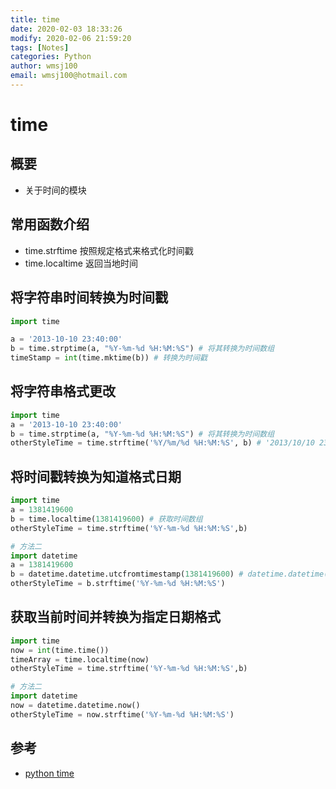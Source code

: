 ```yaml
---
title: time
date: 2020-02-03 18:33:26
modify: 2020-02-06 21:59:20  
tags: [Notes]
categories: Python
author: wmsj100
email: wmsj100@hotmail.com
---
```


# time

## 概要

- 关于时间的模块

## 常用函数介绍

- time.strftime 按照规定格式来格式化时间戳
- time.localtime 返回当地时间

## 将字符串时间转换为时间戳

```python
import time

a = '2013-10-10 23:40:00'
b = time.strptime(a, "%Y-%m-%d %H:%M:%S") # 将其转换为时间数组
timeStamp = int(time.mktime(b)) # 转换为时间戳
```

## 将字符串格式更改

```python
import time
a = '2013-10-10 23:40:00'
b = time.strptime(a, "%Y-%m-%d %H:%M:%S") # 将其转换为时间数组
otherStyleTime = time.strftime('%Y/%m/%d %H:%M:%S', b) # '2013/10/10 23:40:00'
```

## 将时间戳转换为知道格式日期

```python
import time
a = 1381419600
b = time.localtime(1381419600) # 获取时间数组
otherStyleTime = time.strftime('%Y-%m-%d %H:%M:%S',b)

# 方法二
import datetime
a = 1381419600
b = datetime.datetime.utcfromtimestamp(1381419600) # datetime.datetime(2013, 10, 10, 15, 40)
otherStyleTime = b.strftime('%Y-%m-%d %H:%M:%S')
```

## 获取当前时间并转换为指定日期格式

```python
import time
now = int(time.time())
timeArray = time.localtime(now)
otherStyleTime = time.strftime('%Y-%m-%d %H:%M:%S',b)

# 方法二
import datetime
now = datetime.datetime.now()
otherStyleTime = now.strftime('%Y-%m-%d %H:%M:%S')
```

## 参考

- [python time](https://blog.csdn.net/faihung/article/details/84782822)
